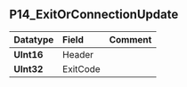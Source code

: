 ## P14\_ExitOrConnectionUpdate ##
| **Datatype** | **Field** | **Comment** |
|:-------------|:----------|:------------|
| **UInt16** | Header |  |
| **UInt32** | ExitCode |  |